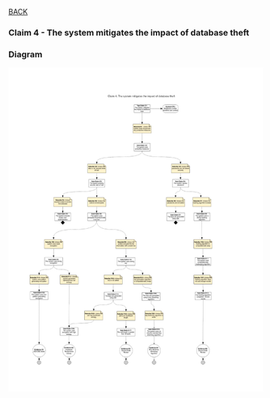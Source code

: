 [BACK](https://github.com/DoctorEww/software-assurance/blob/main/AssuranceCases.md)
### Claim 4 - The system mitigates the impact of database theft

### Diagram
![](https://github.com/DoctorEww/software-assurance/blob/main/AssuranceCase/DatabaseTheft/DatabaseTheftV2.jpg)

